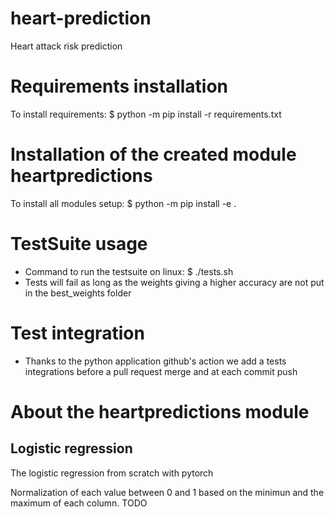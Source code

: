# heart-prediction
Heart attack risk prediction

# Requirements installation
To install requirements:
$ python -m pip install -r requirements.txt

# Installation of the created module heartpredictions
To install all modules setup:
$ python -m pip install -e .

# TestSuite usage
* Command to run the testsuite on linux: 
$ ./tests.sh
* Tests will fail as long as the weights giving a higher accuracy are not put in the best_weights folder

# Test integration
* Thanks to the python application github's action we add a tests integrations before a pull request merge and at each commit push

# About the heartpredictions module
## Logistic regression
The logistic regression from scratch with pytorch

Normalization of each value between 0 and 1 based on the minimun and the maximum of each column.
TODO
